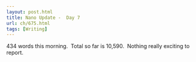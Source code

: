 ```yaml
---
layout: post.html
title: Nano Update -  Day 7
url: ch/675.html
tags: [Writing]
---
```

434 words this morning.  Total so far is 10,590.  Nothing really exciting to report.
